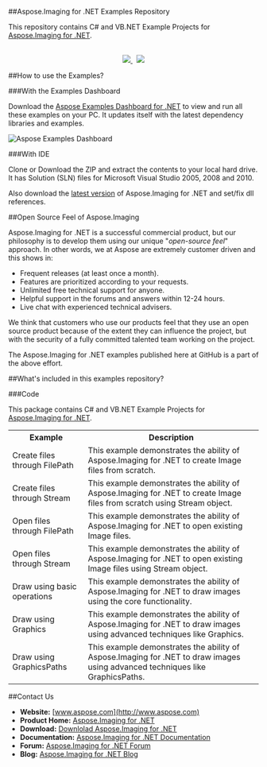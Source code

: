 ##Aspose.Imaging for .NET Examples Repository

This repository contains C# and VB.NET Example Projects for [Aspose.Imaging for .NET](http://www.aspose.com/.net/imaging-component.aspx).
<br/><br/>
<p align="center">
  <a title="Download Examples Dashboard" href="http://www.aspose.com/community/files/72/java-components/aspose-examples-for-java/default.aspx">
	<img src="https://raw.github.com/AsposeExamples/java-examples-dashboard/master/images/downloadDasboard-Button-Large.png" />
  </a>
  &nbsp;
  <a title="Download Examples ZIP" href="https://github.com/asposeimaging/Aspose_Imaging_NET/archive/master.zip">
	<img src="https://raw.github.com/AsposeExamples/java-examples-dashboard/master/images/downloadZip-Button-Large.png" />
  </a>
</p>

##How to use the Examples?

###With the Examples Dashboard

Download the [Aspose Examples Dashboard for .NET](http://www.aspose.com/community/files/51/.net-components/aspose-examples-for-.net/default.aspx) to view and run all these examples on your PC. It updates itself with the latest dependency libraries and examples.

![Aspose Examples Dashboard](http://www.aspose.com/blogs/wp-content/uploads/2013/04/Dotnet-Dashboard.png "Aspose Examples Dashboard")

###With IDE

Clone or Download the ZIP and extract the contents to your local hard drive. It has Solution (SLN) files for Microsoft Visual Studio 2005, 2008 and 2010.

Also download the [latest version](http://www.aspose.com/community/files/51/.net-components/aspose.imaging-for-.net/default.aspx) of Aspose.Imaging for .NET and set/fix dll references.

##Open Source Feel of Aspose.Imaging

Aspose.Imaging for .NET is a successful commercial product, but our philosophy is to develop them using our unique "*open-source feel*" approach. In other words, we at Aspose are extremely customer driven and this shows in:

+ Frequent releases (at least once a month).
+ Features are prioritized according to your requests.
+ Unlimited free technical support for anyone.
+ Helpful support in the forums and answers within 12-24 hours.
+ Live chat with experienced technical advisers.

We think that customers who use our products feel that they use an open source product because of the extent they can influence the project, but with the security of a fully committed talented team working on the project.

The Aspose.Imaging for .NET examples published here at GitHub is a part of the above effort.

##What's included in this examples repository?

###Code

This package contains C# and VB.NET Example Projects for [Aspose.Imaging for .NET](http://www.aspose.com/categories/.net-components/aspose.imaging-for-.net/default.aspx).

<table>
  <tr><th>Example<th>Description</th></tr>
  <tr><td>Create files through FilePath </td><td>This example demonstrates the ability of Aspose.Imaging for .NET to create Image files from scratch.</td></tr>
  <tr><td>Create files through Stream</td><td>This example demonstrates the ability of Aspose.Imaging for .NET to create Image files from scratch using Stream object.</td></tr>
  <tr><td>Open files through FilePath</td><td>This example demonstrates the ability of Aspose.Imaging for .NET to open existing Image files.</td></tr>
  <tr><td>Open files through Stream</td><td>This example demonstrates the ability of Aspose.Imaging for .NET to open existing Image files using Stream object.</td></tr>
  <tr><td>Draw using basic operations</td><td>This example demonstrates the ability of Aspose.Imaging for .NET to draw images using the core functionality.</td></tr>
  <tr><td>Draw using Graphics</td><td>This example demonstrates the ability of Aspose.Imaging for .NET to draw images using advanced techniques like Graphics.</td></tr>
  <tr><td>Draw using GraphicsPaths</td><td>This example demonstrates the ability of Aspose.Imaging for .NET to draw images using advanced techniques like GraphicsPaths.</td></tr>
</table>

##Contact Us

+ **Website:** [www.aspose.com](http://www.aspose.com)
+ **Product Home:** [Aspose.Imaging for .NET](http://www.aspose.com/categories/.net-components/aspose.imaging-for-.net/default.aspx)
+ **Download:** [Downlolad Aspose.Imaging for .NET](http://www.aspose.com/community/files/51/.net-components/aspose.imaging-for-.net/default.aspx)
+ **Documentation:** [Aspose.Imaging for .NET Documentation](http://www.aspose.com/documentation/.net-components/aspose.imaging-for-.net/index.html)
+ **Forum:** [Aspose.Imaging for .NET Forum](http://www.aspose.com/community/forums/aspose.imaging-product-family/498/showforum.aspx)
+ **Blog:** [Aspose.Imaging for .NET Blog](http://www.aspose.com/blogs/aspose-products/aspose.imaging-product-family.html)
